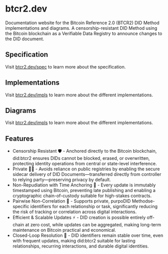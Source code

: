 # btcr2.dev

Documentation website for the Bitcoin Reference 2.0 (BTCR2) DID Method
implementations and diagrams. A censorship-resistant DID Method using the
Bitcoin blockchain as a Verifiable Data Registry to announce changes to the DID
document.

## Specification

Visit [btcr2.dev/spec](https://btcr2.dev/spec) to learn more about the specification.

## Implementations

Visit [btcr2.dev/impls](https://btcr2.dev/impls) to learn more about the different implementations.

## Diagrams

Visit [btcr2.dev/impls](https://btcr2.dev/impls) to learn more about the different implementations.

## Features

* Censorship Resistant 🛡️ - Anchored directly to the Bitcoin blockchain,
  did:btcr2 ensures DIDs cannot be blocked, erased, or overwritten, protecting
  identity operations from central or state-level interference.
* Private 🕵️‍♂️ - Avoids reliance on public registries by enabling the secure sidecar
  delivery of DID Documents—transferred directly from controller to relying
  party—preserving privacy by default.
* Non-Repudiation with Time Anchoring 🔏 - Every update is immutably timestamped
  using Bitcoin, preventing late publishing and enabling a cryptographic
  chain-of-custody suitable for high-stakes contracts.
* Pairwise Non-Correlation 🔄 - Supports private, purpoDID Methodse-specific identifiers
  for each relationship or task, significantly reducing the risk of tracking or
  correlation across digital interactions.
* Efficient & Scalable Updates ⚡ - DID creation is possible entirely off-chain
  at zero cost, while updates can be aggregated, making long-term maintenance on
  Bitcoin practical and economical.
* Closed-Loop Resolution 🔐 - DID identifiers remain stable over time, even with
  frequent updates, making did:btcr2 suitable for lasting relationships,
  recurring interactions, and durable digital identities.
